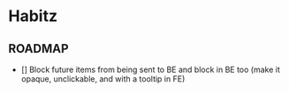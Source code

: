 # Habitz

## ROADMAP

- [] Block future items from being sent to BE and block in BE too (make it opaque, unclickable, and with a tooltip in FE)
